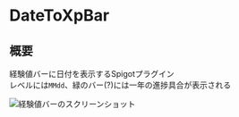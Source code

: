 # DateToXpBar

## 概要

経験値バーに日付を表示するSpigotプラグイン  
レベルには`MMdd`、緑のバー(?)には一年の進捗具合が表示される  

![経験値バーのスクリーンショット](https://github.com/user-attachments/assets/8bd56bde-861a-4576-a29e-662ac6ce701b)
